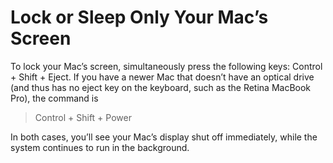 # Lock or Sleep Only Your Mac’s Screen

To lock your Mac’s screen, simultaneously press the following keys: 
Control + Shift + Eject. If you have a newer Mac that doesn’t have an optical drive (and thus has no eject key on the keyboard, such as the Retina MacBook Pro), the command is 


> Control + Shift + Power

In both cases, you’ll see your Mac’s display shut off immediately, while the system continues to run in the background.
